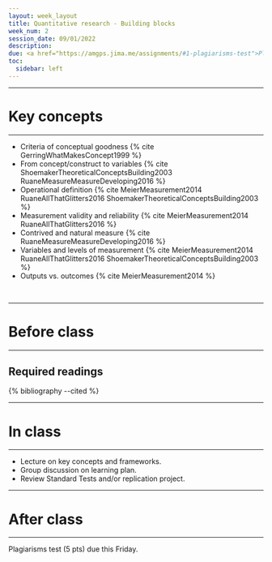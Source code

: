 ```yaml
---
layout: week_layout
title: Quantitative research - Building blocks
week_num: 2
session_date: 09/01/2022
description:
due: <a href="https://amgps.jima.me/assignments/#1-plagiarisms-test">Plagiarisms test</a>
toc:
  sidebar: left
---
```


---
# Key concepts
---

- Criteria of conceptual goodness {% cite GerringWhatMakesConcept1999 %}
- From concept/construct to variables {% cite ShoemakerTheoreticalConceptsBuilding2003 RuaneMeasureMeasureDeveloping2016 %}
- Operational definition {% cite MeierMeasurement2014 RuaneAllThatGlitters2016 ShoemakerTheoreticalConceptsBuilding2003 %}
- Measurement validity and reliability {% cite MeierMeasurement2014 RuaneAllThatGlitters2016 %}
- Contrived and natural measure {% cite RuaneMeasureMeasureDeveloping2016 %}
- Variables and levels of measurement {% cite MeierMeasurement2014 RuaneAllThatGlitters2016 ShoemakerTheoreticalConceptsBuilding2003 %}
- Outputs vs. outcomes {% cite MeierMeasurement2014 %}

<br>

---
# Before class
---

## Required readings

{% bibliography --cited %}


---
# In class
---

- Lecture on key concepts and frameworks.
- Group discussion on learning plan.
- Review Standard Tests and/or replication project.

---
# After class
---

Plagiarisms test (5 pts) due this Friday.

